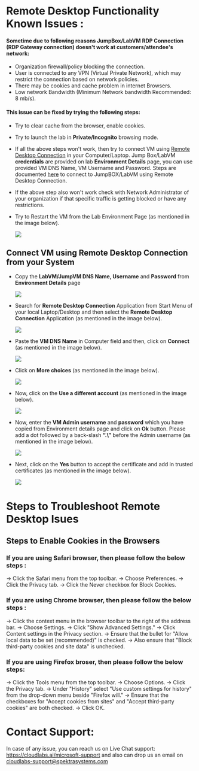 # Remote Desktop Functionality Known Issues :

#### Sometime due to following reasons JumpBox/LabVM RDP Connection (RDP Gateway connection) doesn't work at customers/attendee's network:
 * Organization firewall/policy blocking the connection.
 * User is connected to any VPN (Virtual Private Network), which may restrict the connection based on network policies.
 * There may be cookies and cache problem in internet Browsers.
 * Low network Bandwidth (Minimum Network bandwidth Recommended: 8 mb/s).

#### This issue can be fixed by trying the following steps:
 * Try to clear cache from the browser, enable cookies. 
 * Try to launch the lab in **Private/Incognito** browsing mode.
 * If all the above steps won't work, then try to connect VM using [Remote Desktop Connection]((#connect-vm-using-remote-desktop-connection-from-your-system)) in your Computer/Laptop. Jump Box/LabVM **credentials** are provided on lab **Environment Details** page, you can use provided VM DNS Name, VM Username and Password. Steps are documented [here](#connect-vm-using-remote-desktop-connection-from-your-system) to connect to JumpBOX/LabVM using Remote Desktop Connection. 
 * If the above step also won't work check with Network Administrator of your organization if that specific traffic is getting blocked or have any restrictions.
 * Try to Restart the VM from the Lab Environment Page (as mentioned in the image below).

   ![](https://github.com/CloudLabsAI-Azure/Know-Before-You-Go/blob/main/Labs/images/RDPoverHTTP%201.png)
  
## Connect VM using Remote Desktop Connection from your System

* Copy the **LabVM/JumpVM DNS Name, Username** and **Password** from **Environment Details** page 

  ![](https://github.com/CloudLabsAI-Azure/Know-Before-You-Go/blob/main/Labs/images/copypasteissue-2.png)

* Search for **Remote Desktop Connection** Application from Start Menu of your local Laptop/Desktop and then select the **Remote Desktop Connection** Application (as mentioned in the image below).

  ![](https://github.com/CloudLabsAI-Azure/Know-Before-You-Go/blob/main/Labs/images/copypasteissue-3.png)

* Paste the **VM DNS Name** in Computer field and then, click on **Connect** (as mentioned in the image below).

  ![](https://github.com/CloudLabsAI-Azure/Know-Before-You-Go/blob/main/Labs/images/copypasteissue-4.png)

* Click on **More choices** (as mentioned in the image below).

  ![](https://github.com/CloudLabsAI-Azure/Know-Before-You-Go/blob/main/Labs/images/copypasteissue-5.png)

* Now, click on the **Use a different account** (as mentioned in the image below).

  ![](https://github.com/CloudLabsAI-Azure/Know-Before-You-Go/blob/main/Labs/images/copypasteissue-6.png)

* Now, enter the **VM Admin username** and **password** which you have copied from Environment details page and click on **Ok** button. Please add a dot followed by a back-slash **“.\”** before the Admin username (as mentioned in the image below).

  ![](https://github.com/CloudLabsAI-Azure/Know-Before-You-Go/blob/main/Labs/images/copypasteissue-7.png)

* Next, click on the **Yes** button to accept the certificate and add in trusted certificates (as mentioned in the image below).

  ![](https://github.com/CloudLabsAI-Azure/Know-Before-You-Go/blob/main/Labs/images/copypasteissue-8.png)
  
# Steps to Troubleshoot Remote Desktop Isues

## Steps to Enable Cookies in the Browsers

### If you are using Safari browser, then please follow the below steps :


->  Click the Safari menu from the top toolbar.
->  Choose Preferences.
->  Click the Privacy tab.
->  Click the Never checkbox for Block Cookies.

### If you are using Chrome browser, then please follow the below steps : 

-> Click the context menu in the browser toolbar to the right of the address bar.
-> Choose Settings.
-> Click "Show Advanced Settings."
-> Click Content settings in the Privacy section.
-> Ensure that the bullet for "Allow local data to be set (recommended)" is checked.
-> Also ensure that "Block third-party cookies and site data" is unchecked.

### If you are using Firefox broser, then please follow the below steps: 

-> Click the Tools menu from the top toolbar.
-> Choose Options.
-> Click the Privacy tab.
-> Under "History" select "Use custom settings for history" from the drop-down menu beside "Firefox will."
-> Ensure that the checkboxes for "Accept cookies from sites" and "Accept third-party cookies" are both checked.
-> Click OK.
  
# Contact Support:

In case of any issue, you can reach us on Live Chat support: https://cloudlabs.ai/microsoft-support and also can drop us an email on cloudlabs-support@spektrasystems.com

